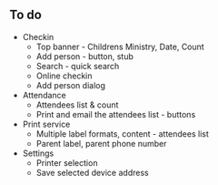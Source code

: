## To do

- Checkin
  - Top banner - Childrens Ministry, Date, Count
  - Add person - button, stub
  - Search - quick search
  - Online checkin
  - Add person dialog
- Attendance
  - Attendees list & count
  - Print and email the attendees list - buttons
- Print service
  - Multiple label formats, content - attendees list
  - Parent label, parent phone number
- Settings
  - Printer selection
  - Save selected device address
